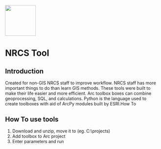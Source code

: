 # <h1 align="left"><img src="https://github.com/user-attachments/assets/c9e59cde-e492-49b0-8099-937ff14df7ca" width="100" height="100"></h1> 

# NRCS Tool
## Introduction
Created for non-GIS NRCS staff to improve workflow.  NRCS staff has more important things to do than learn GIS methods.  These tools were built to make their life easier and more efficient.  Arc toolbox boxes can combine geoprocessing, SQL, and calculations.  Python is the language used to create toolboxes with aid of ArcPy modules built by ESRI.How To
## How To use tools
1. Download and unzip, move it to (eg. C:\\projects)
2. Add toolbox to Arc project
3. Enter parameters and run

